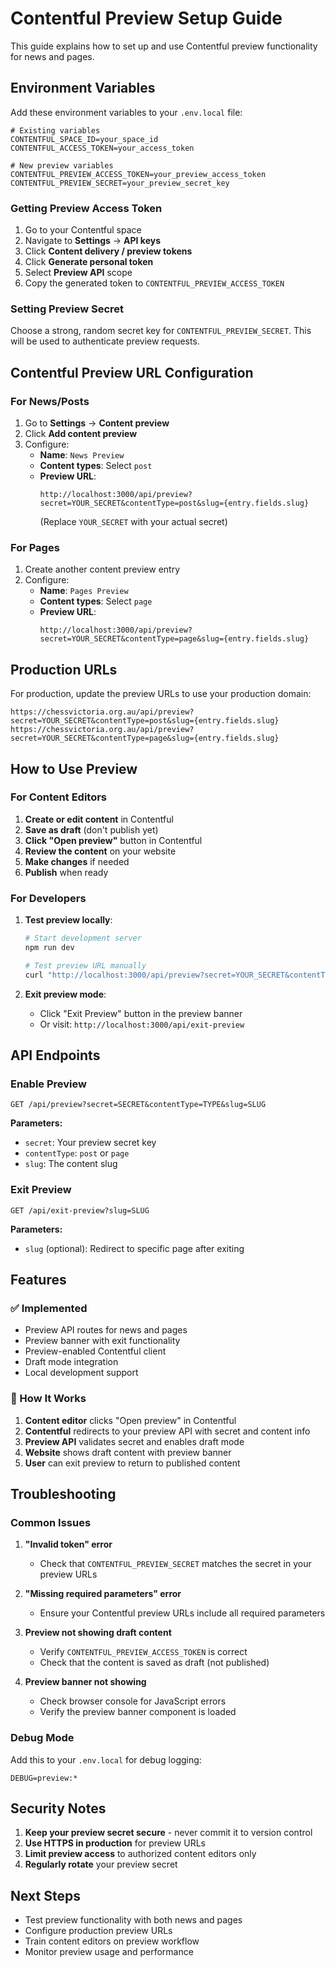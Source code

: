 # Contentful Preview Setup Guide

This guide explains how to set up and use Contentful preview functionality for news and pages.

## Environment Variables

Add these environment variables to your `.env.local` file:

```env
# Existing variables
CONTENTFUL_SPACE_ID=your_space_id
CONTENTFUL_ACCESS_TOKEN=your_access_token

# New preview variables
CONTENTFUL_PREVIEW_ACCESS_TOKEN=your_preview_access_token
CONTENTFUL_PREVIEW_SECRET=your_preview_secret_key
```

### Getting Preview Access Token

1. Go to your Contentful space
2. Navigate to **Settings** → **API keys**
3. Click **Content delivery / preview tokens**
4. Click **Generate personal token**
5. Select **Preview API** scope
6. Copy the generated token to `CONTENTFUL_PREVIEW_ACCESS_TOKEN`

### Setting Preview Secret

Choose a strong, random secret key for `CONTENTFUL_PREVIEW_SECRET`. This will be used to authenticate preview requests.

## Contentful Preview URL Configuration

### For News/Posts

1. Go to **Settings** → **Content preview**
2. Click **Add content preview**
3. Configure:
   - **Name**: `News Preview`
   - **Content types**: Select `post`
   - **Preview URL**: 
     ```
     http://localhost:3000/api/preview?secret=YOUR_SECRET&contentType=post&slug={entry.fields.slug}
     ```
     (Replace `YOUR_SECRET` with your actual secret)

### For Pages

1. Create another content preview entry
2. Configure:
   - **Name**: `Pages Preview`
   - **Content types**: Select `page`
   - **Preview URL**:
     ```
     http://localhost:3000/api/preview?secret=YOUR_SECRET&contentType=page&slug={entry.fields.slug}
     ```

## Production URLs

For production, update the preview URLs to use your production domain:

```
https://chessvictoria.org.au/api/preview?secret=YOUR_SECRET&contentType=post&slug={entry.fields.slug}
https://chessvictoria.org.au/api/preview?secret=YOUR_SECRET&contentType=page&slug={entry.fields.slug}
```

## How to Use Preview

### For Content Editors

1. **Create or edit content** in Contentful
2. **Save as draft** (don't publish yet)
3. **Click "Open preview"** button in Contentful
4. **Review the content** on your website
5. **Make changes** if needed
6. **Publish** when ready

### For Developers

1. **Test preview locally**:
   ```bash
   # Start development server
   npm run dev
   
   # Test preview URL manually
   curl "http://localhost:3000/api/preview?secret=YOUR_SECRET&contentType=post&slug=your-post-slug"
   ```

2. **Exit preview mode**:
   - Click "Exit Preview" button in the preview banner
   - Or visit: `http://localhost:3000/api/exit-preview`

## API Endpoints

### Enable Preview
```
GET /api/preview?secret=SECRET&contentType=TYPE&slug=SLUG
```

**Parameters:**
- `secret`: Your preview secret key
- `contentType`: `post` or `page`
- `slug`: The content slug

### Exit Preview
```
GET /api/exit-preview?slug=SLUG
```

**Parameters:**
- `slug` (optional): Redirect to specific page after exiting

## Features

### ✅ Implemented
- Preview API routes for news and pages
- Preview banner with exit functionality
- Preview-enabled Contentful client
- Draft mode integration
- Local development support

### 🔄 How It Works
1. **Content editor** clicks "Open preview" in Contentful
2. **Contentful** redirects to your preview API with secret and content info
3. **Preview API** validates secret and enables draft mode
4. **Website** shows draft content with preview banner
5. **User** can exit preview to return to published content

## Troubleshooting

### Common Issues

1. **"Invalid token" error**
   - Check that `CONTENTFUL_PREVIEW_SECRET` matches the secret in your preview URLs

2. **"Missing required parameters" error**
   - Ensure your Contentful preview URLs include all required parameters

3. **Preview not showing draft content**
   - Verify `CONTENTFUL_PREVIEW_ACCESS_TOKEN` is correct
   - Check that the content is saved as draft (not published)

4. **Preview banner not showing**
   - Check browser console for JavaScript errors
   - Verify the preview banner component is loaded

### Debug Mode

Add this to your `.env.local` for debug logging:
```env
DEBUG=preview:*
```

## Security Notes

1. **Keep your preview secret secure** - never commit it to version control
2. **Use HTTPS in production** for preview URLs
3. **Limit preview access** to authorized content editors only
4. **Regularly rotate** your preview secret

## Next Steps

- Test preview functionality with both news and pages
- Configure production preview URLs
- Train content editors on preview workflow
- Monitor preview usage and performance
